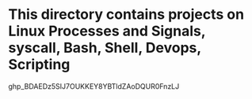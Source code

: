 # This directory contains projects on Linux Processes and Signals, syscall, Bash, Shell, Devops, Scripting
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
